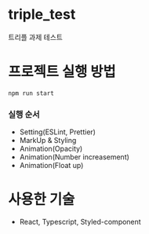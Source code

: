 # triple_test
트리플 과제 테스트

# 프로젝트 실행 방법
`npm run start`

### 실행 순서
- Setting(ESLint, Prettier)
- MarkUp & Styling
- Animation(Opacity)
- Animation(Number increasement)
- Animation(Float up)

# 사용한 기술
- React, Typescript, Styled-component


